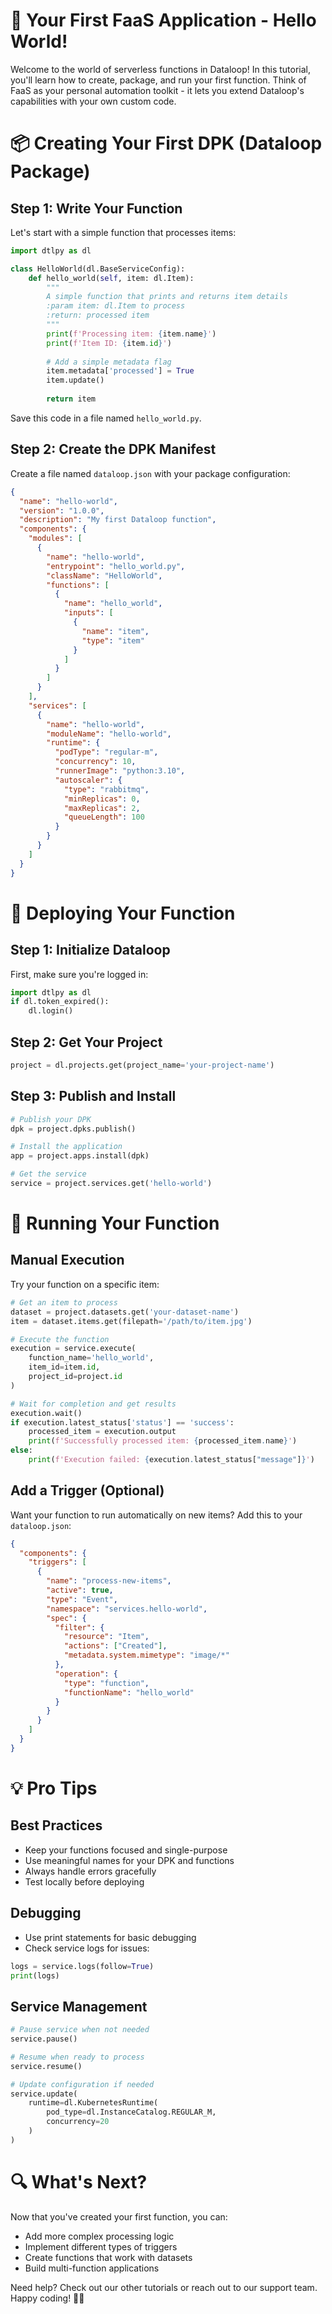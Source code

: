# 👋 Your First FaaS Application - Hello World!

Welcome to the world of serverless functions in Dataloop! In this tutorial, you'll learn how to create, package, and run your first function. Think of FaaS as your personal automation toolkit - it lets you extend Dataloop's capabilities with your own custom code.

# 📦 Creating Your First DPK (Dataloop Package)

## Step 1: Write Your Function
Let's start with a simple function that processes items:

```python
import dtlpy as dl

class HelloWorld(dl.BaseServiceConfig):
    def hello_world(self, item: dl.Item):
        """
        A simple function that prints and returns item details
        :param item: dl.Item to process
        :return: processed item
        """
        print(f'Processing item: {item.name}')
        print(f'Item ID: {item.id}')
        
        # Add a simple metadata flag
        item.metadata['processed'] = True
        item.update()
        
        return item
```

Save this code in a file named `hello_world.py`.

## Step 2: Create the DPK Manifest
Create a file named `dataloop.json` with your package configuration:

```json
{
  "name": "hello-world",
  "version": "1.0.0",
  "description": "My first Dataloop function",
  "components": {
    "modules": [
      {
        "name": "hello-world",
        "entrypoint": "hello_world.py",
        "className": "HelloWorld",
        "functions": [
          {
            "name": "hello_world",
            "inputs": [
              {
                "name": "item",
                "type": "item"
              }
            ]
          }
        ]
      }
    ],
    "services": [
      {
        "name": "hello-world",
        "moduleName": "hello-world",
        "runtime": {
          "podType": "regular-m",
          "concurrency": 10,
          "runnerImage": "python:3.10",
          "autoscaler": {
            "type": "rabbitmq",
            "minReplicas": 0,
            "maxReplicas": 2,
            "queueLength": 100
          }
        }
      }
    ]
  }
}
```

# 🚀 Deploying Your Function

## Step 1: Initialize Dataloop
First, make sure you're logged in:

```python
import dtlpy as dl
if dl.token_expired():
    dl.login()
```

## Step 2: Get Your Project
```python
project = dl.projects.get(project_name='your-project-name')
```

## Step 3: Publish and Install
```python
# Publish your DPK
dpk = project.dpks.publish()

# Install the application
app = project.apps.install(dpk)

# Get the service
service = project.services.get('hello-world')
```

# 🎯 Running Your Function

## Manual Execution
Try your function on a specific item:

```python
# Get an item to process
dataset = project.datasets.get('your-dataset-name')
item = dataset.items.get(filepath='/path/to/item.jpg')

# Execute the function
execution = service.execute(
    function_name='hello_world',
    item_id=item.id,
    project_id=project.id
)

# Wait for completion and get results
execution.wait()
if execution.latest_status['status'] == 'success':
    processed_item = execution.output
    print(f'Successfully processed item: {processed_item.name}')
else:
    print(f'Execution failed: {execution.latest_status["message"]}')
```

## Add a Trigger (Optional)
Want your function to run automatically on new items? Add this to your `dataloop.json`:

```json
{
  "components": {
    "triggers": [
      {
        "name": "process-new-items",
        "active": true,
        "type": "Event",
        "namespace": "services.hello-world",
        "spec": {
          "filter": {
            "resource": "Item",
            "actions": ["Created"],
            "metadata.system.mimetype": "image/*"
          },
          "operation": {
            "type": "function",
            "functionName": "hello_world"
          }
        }
      }
    ]
  }
}
```

# 💡 Pro Tips

## Best Practices
- Keep your functions focused and single-purpose
- Use meaningful names for your DPK and functions
- Always handle errors gracefully
- Test locally before deploying

## Debugging
- Use print statements for basic debugging
- Check service logs for issues:
```python
logs = service.logs(follow=True)
print(logs)
```

## Service Management
```python
# Pause service when not needed
service.pause()

# Resume when ready to process
service.resume()

# Update configuration if needed
service.update(
    runtime=dl.KubernetesRuntime(
        pod_type=dl.InstanceCatalog.REGULAR_M,
        concurrency=20
    )
)
```

# 🔍 What's Next?

Now that you've created your first function, you can:
- Add more complex processing logic
- Implement different types of triggers
- Create functions that work with datasets
- Build multi-function applications

Need help? Check out our other tutorials or reach out to our support team. Happy coding! 🚀✨
